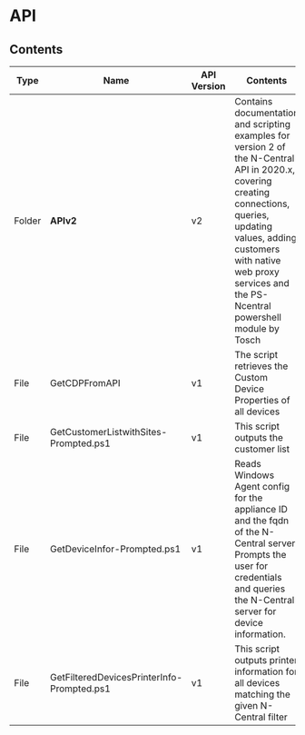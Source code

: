 # API
## Contents
| Type | Name | API Version | Contents |
| ---  | -----| -----|--------  |
| Folder | **APIv2** | v2 | Contains documentation and scripting examples for version 2 of the N-Central API in 2020.x, covering creating connections, queries, updating values, adding customers with native web proxy services and the PS-Ncentral powershell module by Tosch |
| File | GetCDPFromAPI | v1 |The script retrieves the Custom Device Properties of all devices |
| File | GetCustomerListwithSites-Prompted.ps1 | v1 | This script outputs the customer list |
| File | GetDeviceInfor-Prompted.ps1 | v1 | Reads Windows Agent config for the appliance ID and the fqdn of the N-Central server. Prompts the user for credentials and queries the N-Central server for device information. |
|File | GetFilteredDevicesPrinterInfo-Prompted.ps1  | v1 | This script outputs printer information for all devices matching the given N-Central filter |

